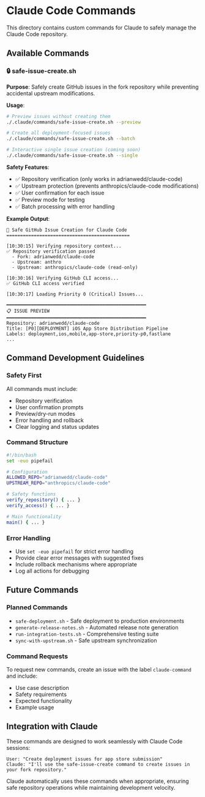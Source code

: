 # Claude Code Commands

This directory contains custom commands for Claude to safely manage the Claude Code repository.

## Available Commands

### 🔒 safe-issue-create.sh

**Purpose**: Safely create GitHub issues in the fork repository while preventing accidental upstream modifications.

**Usage**:
```bash
# Preview issues without creating them
./.claude/commands/safe-issue-create.sh --preview

# Create all deployment-focused issues
./.claude/commands/safe-issue-create.sh --batch

# Interactive single issue creation (coming soon)
./.claude/commands/safe-issue-create.sh --single
```

**Safety Features**:
- ✅ Repository verification (only works in adrianwedd/claude-code)
- ✅ Upstream protection (prevents anthropics/claude-code modifications)
- ✅ User confirmation for each issue
- ✅ Preview mode for testing
- ✅ Batch processing with error handling

**Example Output**:
```
🚀 Safe GitHub Issue Creation for Claude Code
=============================================

[10:30:15] Verifying repository context...
✅ Repository verification passed
  - Fork: adrianwedd/claude-code
  - Upstream: anthro
  - Upstream: anthropics/claude-code (read-only)

[10:30:16] Verifying GitHub CLI access...
✅ GitHub CLI access verified

[10:30:17] Loading Priority 0 (Critical) Issues...

━━━━━━━━━━━━━━━━━━━━━━━━━━━━━━━━━━━━━━━━━━━━━━━━━━━
📋 ISSUE PREVIEW
━━━━━━━━━━━━━━━━━━━━━━━━━━━━━━━━━━━━━━━━━━━━━━━━━━━
Repository: adrianwedd/claude-code
Title: [P0][DEPLOYMENT] iOS App Store Distribution Pipeline
Labels: deployment,ios,mobile,app-store,priority-p0,fastlane
...
```

## Command Development Guidelines

### Safety First
All commands must include:
- Repository verification
- User confirmation prompts
- Preview/dry-run modes
- Error handling and rollback
- Clear logging and status updates

### Command Structure
```bash
#!/bin/bash
set -euo pipefail

# Configuration
ALLOWED_REPO="adrianwedd/claude-code"
UPSTREAM_REPO="anthropics/claude-code"

# Safety functions
verify_repository() { ... }
verify_access() { ... }

# Main functionality
main() { ... }
```

### Error Handling
- Use `set -euo pipefail` for strict error handling
- Provide clear error messages with suggested fixes
- Include rollback mechanisms where appropriate
- Log all actions for debugging

## Future Commands

### Planned Commands
- `safe-deployment.sh` - Safe deployment to production environments
- `generate-release-notes.sh` - Automated release note generation
- `run-integration-tests.sh` - Comprehensive testing suite
- `sync-with-upstream.sh` - Safe upstream synchronization

### Command Requests
To request new commands, create an issue with the label `claude-command` and include:
- Use case description
- Safety requirements
- Expected functionality
- Example usage

## Integration with Claude

These commands are designed to work seamlessly with Claude Code sessions:

```
User: "Create deployment issues for app store submission"
Claude: "I'll use the safe-issue-create command to create issues in your fork repository."
```

Claude automatically uses these commands when appropriate, ensuring safe repository operations while maintaining development velocity.